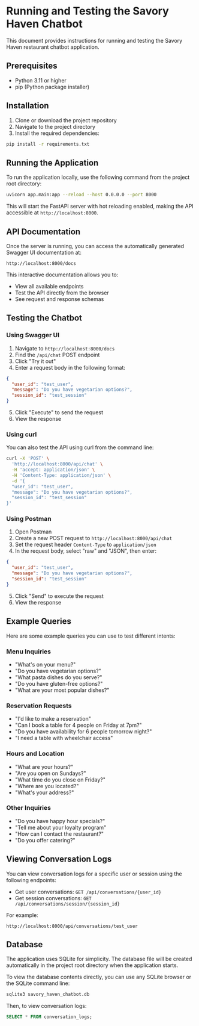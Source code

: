 # Running and Testing the Savory Haven Chatbot

This document provides instructions for running and testing the Savory Haven restaurant chatbot application.

## Prerequisites

- Python 3.11 or higher
- pip (Python package installer)

## Installation

1. Clone or download the project repository
2. Navigate to the project directory
3. Install the required dependencies:

```bash
pip install -r requirements.txt
```

## Running the Application

To run the application locally, use the following command from the project root directory:

```bash
uvicorn app.main:app --reload --host 0.0.0.0 --port 8000
```

This will start the FastAPI server with hot reloading enabled, making the API accessible at `http://localhost:8000`.

## API Documentation

Once the server is running, you can access the automatically generated Swagger UI documentation at:

```
http://localhost:8000/docs
```

This interactive documentation allows you to:
- View all available endpoints
- Test the API directly from the browser
- See request and response schemas

## Testing the Chatbot

### Using Swagger UI

1. Navigate to `http://localhost:8000/docs`
2. Find the `/api/chat` POST endpoint
3. Click "Try it out"
4. Enter a request body in the following format:

```json
{
  "user_id": "test_user",
  "message": "Do you have vegetarian options?",
  "session_id": "test_session"
}
```

5. Click "Execute" to send the request
6. View the response

### Using curl

You can also test the API using curl from the command line:

```bash
curl -X 'POST' \
  'http://localhost:8000/api/chat' \
  -H 'accept: application/json' \
  -H 'Content-Type: application/json' \
  -d '{
  "user_id": "test_user",
  "message": "Do you have vegetarian options?",
  "session_id": "test_session"
}'
```

### Using Postman

1. Open Postman
2. Create a new POST request to `http://localhost:8000/api/chat`
3. Set the request header `Content-Type` to `application/json`
4. In the request body, select "raw" and "JSON", then enter:

```json
{
  "user_id": "test_user",
  "message": "Do you have vegetarian options?",
  "session_id": "test_session"
}
```

5. Click "Send" to execute the request
6. View the response

## Example Queries

Here are some example queries you can use to test different intents:

### Menu Inquiries

- "What's on your menu?"
- "Do you have vegetarian options?"
- "What pasta dishes do you serve?"
- "Do you have gluten-free options?"
- "What are your most popular dishes?"

### Reservation Requests

- "I'd like to make a reservation"
- "Can I book a table for 4 people on Friday at 7pm?"
- "Do you have availability for 6 people tomorrow night?"
- "I need a table with wheelchair access"

### Hours and Location

- "What are your hours?"
- "Are you open on Sundays?"
- "What time do you close on Friday?"
- "Where are you located?"
- "What's your address?"

### Other Inquiries

- "Do you have happy hour specials?"
- "Tell me about your loyalty program"
- "How can I contact the restaurant?"
- "Do you offer catering?"

## Viewing Conversation Logs

You can view conversation logs for a specific user or session using the following endpoints:

- Get user conversations: `GET /api/conversations/{user_id}`
- Get session conversations: `GET /api/conversations/session/{session_id}`

For example:

```
http://localhost:8000/api/conversations/test_user
```

## Database

The application uses SQLite for simplicity. The database file will be created automatically in the project root directory when the application starts.

To view the database contents directly, you can use any SQLite browser or the SQLite command line:

```bash
sqlite3 savory_haven_chatbot.db
```

Then, to view conversation logs:

```sql
SELECT * FROM conversation_logs;
```
